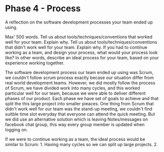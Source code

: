 # Phase 4 - Process

A reflection on the software development processes your team ended up using.

Max' 500 words.
Tell us about tools/techniques/conventions that worked well for your team. Explain why.
Tell us about tools/techniques/conventions that didn't work well for your team. Explain why.
If you had to continue working as a team, and design your process, what would your process look like?
In other words, describe an ideal process for your team, based on your experience working together.


The software development process our team ended up using was Scrum, we couldn't follow scrum process exactly
becase our situation differ from real world development teams.
However, we did mostly follow the process of Scrum, we have divided work into many cycles, and this worked particular
well for our team, because we were able to deliver different phases of our product. Each phase we have set of goals
to achieve and that split the this large project into smaller pieaces.
One thing from Scrum that didn't work well for our team was the stand-up meeting, we couldn't find suitble time slot
everyday that everyone can attend the quick meeting. But we did use an alternative solution which is leaving
Notes/messages on facebook chat group, this way every group member is updated when logging on.

If we were to continue working as a team, the ideal process would be similar to Scrum:
      1. Having many cycles so we can split up large projects.
      2.
